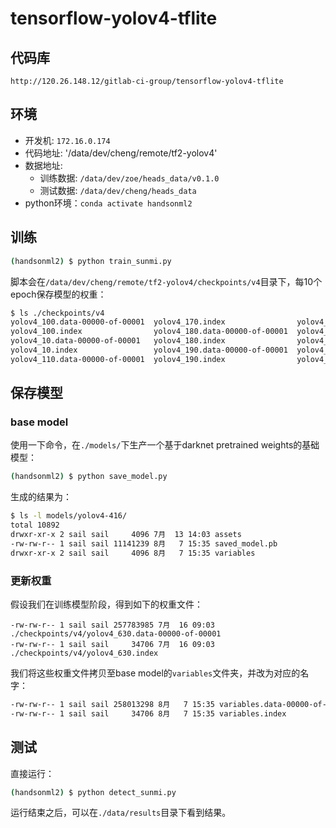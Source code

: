 # tensorflow-yolov4-tflite

## 代码库

`http://120.26.148.12/gitlab-ci-group/tensorflow-yolov4-tflite`

## 环境

* 开发机: `172.16.0.174`
* 代码地址: '/data/dev/cheng/remote/tf2-yolov4'
* 数据地址: 
    * 训练数据: `/data/dev/zoe/heads_data/v0.1.0`
    * 测试数据: `/data/dev/cheng/heads_data`
* python环境：`conda activate handsonml2`

## 训练

```bash
(handsonml2) $ python train_sunmi.py
```

脚本会在`/data/dev/cheng/remote/tf2-yolov4/checkpoints/v4`目录下，每10个epoch保存模型的权重：

```bash
$ ls ./checkpoints/v4
yolov4_100.data-00000-of-00001  yolov4_170.index                yolov4_250.data-00000-of-00001  yolov4_320.index                yolov4_40.data-00000-of-00001   yolov4_480.index                yolov4_560.data-00000-of-00001  yolov4_630.index
yolov4_100.index                yolov4_180.data-00000-of-00001  yolov4_250.index                yolov4_330.data-00000-of-00001  yolov4_40.index                 yolov4_490.data-00000-of-00001  yolov4_560.index                yolov4_640.data-00000-of-00001
yolov4_10.data-00000-of-00001   yolov4_180.index                yolov4_260.data-00000-of-00001  yolov4_330.index                yolov4_410.data-00000-of-00001  yolov4_490.index                yolov4_570.data-00000-of-00001  yolov4_640.index
yolov4_10.index                 yolov4_190.data-00000-of-00001  yolov4_260.index                yolov4_340.data-00000-of-00001  yolov4_410.index                yolov4_500.data-00000-of-00001  yolov4_570.index                yolov4_650.data-00000-of-00001
yolov4_110.data-00000-of-00001  yolov4_190.index                yolov4_270.data-00000-of-00001  yolov4_340.index                yolov4_420.data-00000-of-00001  yolov4_500.index                yolov4_580.data-00000-of-00001  yolov4_650.index
```

## 保存模型

### base model

使用一下命令，在`./models/`下生产一个基于darknet pretrained weights的基础模型：

```bash
(handsonml2) $ python save_model.py
```

生成的结果为：

```bash
$ ls -l models/yolov4-416/
total 10892
drwxr-xr-x 2 sail sail     4096 7月  13 14:03 assets
-rw-rw-r-- 1 sail sail 11141239 8月   7 15:35 saved_model.pb
drwxr-xr-x 2 sail sail     4096 8月   7 15:35 variables
```

### 更新权重

假设我们在训练模型阶段，得到如下的权重文件：

```
-rw-rw-r-- 1 sail sail 257783985 7月  16 09:03 ./checkpoints/v4/yolov4_630.data-00000-of-00001
-rw-rw-r-- 1 sail sail     34706 7月  16 09:03 ./checkpoints/v4/yolov4_630.index
```

我们将这些权重文件拷贝至base model的`variables`文件夹，并改为对应的名字：
```bash
-rw-rw-r-- 1 sail sail 258013298 8月   7 15:35 variables.data-00000-of-00001
-rw-rw-r-- 1 sail sail     34706 8月   7 15:35 variables.index
```

## 测试

直接运行：

```bash
(handsonml2) $ python detect_sunmi.py
```

运行结束之后，可以在`./data/results`目录下看到结果。